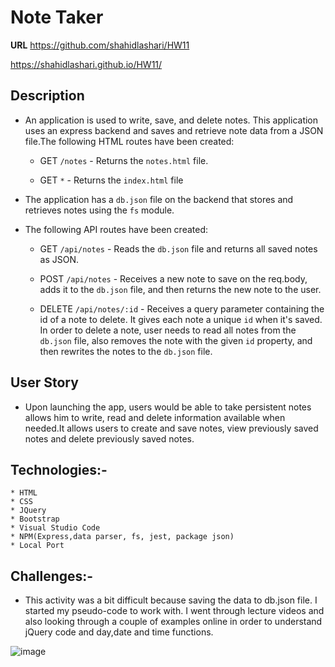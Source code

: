 # Note Taker

**URL**
https://github.com/shahidlashari/HW11

https://shahidlashari.github.io/HW11/


## Description

* An application is used to write, save, and delete notes. This application uses an express backend and saves and retrieve note data from a JSON file.The following HTML routes have been created:

  * GET `/notes` -  Returns the `notes.html` file.

  * GET `*` - Returns the `index.html` file

* The application has a `db.json` file on the backend that stores and retrieves notes using the `fs` module.

* The following API routes have been created:

  * GET `/api/notes` - Reads the `db.json` file and returns all saved notes as JSON.

  * POST `/api/notes` - Receives a new note to save on the req.body, adds it to the `db.json` file, and then returns the new note to the user.

  * DELETE `/api/notes/:id` - Receives a query parameter containing the id of a note to delete. It gives each note a unique `id` when it's saved. In order to delete a note, user needs to read all notes from the `db.json` file, also removes the note with the given `id` property, and then rewrites the notes to the `db.json` file.


## User Story

* Upon launching the app, users would be able to take persistent notes allows him to write, read and delete information available when needed.It allows users to create and save notes, view previously saved notes and delete previously saved notes.

## Technologies:-

    * HTML
    * CSS 
    * JQuery
    * Bootstrap
    * Visual Studio Code
    * NPM(Express,data parser, fs, jest, package json)
    * Local Port

## Challenges:-

* This activity was a bit difficult because saving the data to db.json file. I started my pseudo-code to work with. I went through lecture videos and also looking through a couple of examples online in order to understand jQuery code and day,date and time functions.

![image](public/assets/images/notetaker.gif)

